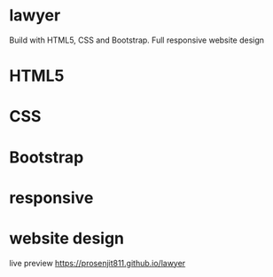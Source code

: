 # lawyer
Build with HTML5, CSS and Bootstrap. Full responsive website design
# HTML5
# CSS
# Bootstrap
# responsive
# website design

live preview
https://prosenjit811.github.io/lawyer
